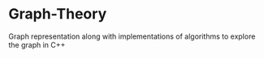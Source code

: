 # Graph-Theory
Graph representation along with implementations of algorithms to explore the graph in C++
